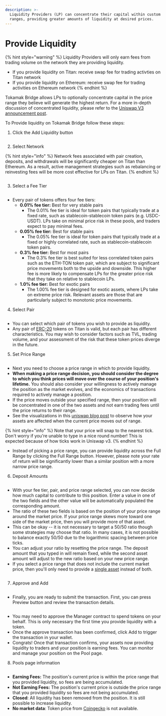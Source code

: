```yaml
---
description: >-
  Liquidity Providers (LP) can concentrate their capital within custom price
  ranges, providing greater amounts of liquidity at desired prices.
---
```


# Provide Liquidity

{% hint style="warning" %}
Liquidity Providers will only earn fees from trading volume on the network they are providing liquidity.&#x20;

* If you provide liquidity on Titan: receive swap fee for trading activties on Titan network
* If you provide liquidity on Ethereum: receive swap fee for trading activities on Ethereum network
{% endhint %}

Tokamak Bridge allows LPs to optionally concentrate capital in the price range they believe will generate the highest return. For a more in-depth discussion of concentrated liquidity, please refer to the [Uniswap V3 announcement post](https://blog.uniswap.org/uniswap-v3).

To Provide liquidity on Tokamak Bridge follow these steps:

1. Click the Add Liquidity button

<figure><img src="../../../.gitbook/assets/image (50).png" alt=""><figcaption></figcaption></figure>

2. Select Network

{% hint style="info" %}
Network fees associated with pair creation, deposits, and withdrawals will be significantly cheaper on Titan than Ethereum. As a result, active management strategies such as rebalancing or reinvesting fees will be more cost effective for LPs on Titan.
{% endhint %}

<figure><img src="../../../.gitbook/assets/image (366).png" alt=""><figcaption></figcaption></figure>

3. Select a Fee Tier

<figure><img src="../../../.gitbook/assets/image (52).png" alt=""><figcaption></figcaption></figure>

* Every pair of tokens offers four fee tiers:
  * **0.01% fee tier:** Best for very stable pairs
    * The 0.01% fee tier is ideal for token pairs that typically trade at a fixed rate, such as stablecoin-stablecoin token pairs (e.g. USDC-USDT). LPs take on minimal price risk in these pools, and traders expect to pay minimal fees.
  * **0.05% fee tier:** Best for stable pairs
    * The 0.05% fee tier is ideal for token pairs that typically trade at a fixed or highly correlated rate, such as stablecoin-stablecoin token pairs.
  * **0.3% fee tier:** Best for most pairs
    * The 0.3% fee tier is best suited for less correlated token pairs such as the ETH-TON token pair, which are subject to significant price movements both to the upside and downside. This higher fee is more likely to compensate LPs for the greater price risk that they take on relative to stablecoin LPs.
  * **1.0% fee tier:** Best for exotic pairs
    * The 1.00% fee tier is designed for exotic assets, where LPs take on extreme price risk. Relevant assets are those that are particularly subject to monotonic price movements.

4. Select Pair

<figure><img src="../../../.gitbook/assets/image (53).png" alt=""><figcaption></figcaption></figure>

* You can select which pair of tokens you wish to provide as liquidity.
* Any pair of [ERC-20](https://eips.ethereum.org/EIPS/eip-20) tokens on Titan is valid, but each pair has different characteristics. You may wish to consider factors such as TVL, trading volume, and your assessment of the risk that these token prices diverge in the future.

5. Set Price Range

<figure><img src="../../../.gitbook/assets/image (54).png" alt=""><figcaption></figcaption></figure>

* Next you need to choose a price range in which to provide liquidity.
* **When making a price range decision, you should consider the degree to which you think prices will move over the course of your position's lifetime.** You should also consider your willingness to actively manage the position as the market evolves, and the economics of transactions required to actively manage a position.
* If the price moves outside your specified range, then your position will be concentrated in one of the two assets and not earn trading fees until the price returns to their range.
* See the visualizations in this [uniswap blog post](https://uniswap.org/blog/uniswap-v3) to observe how your assets are affected when the current price moves out of range.

{% hint style="info" %}
Note that your price will snap to the nearest tick. Don't worry if you're unable to type in a nice round number! This is expected because of how ticks work in Uniswap v3.
{% endhint %}

* Instead of picking a price range, you can provide liquidity across the Full Range by clicking the Full Range button. However, please note your rate of return will be significantly lower than a similar position with a more narrow price range.

6. Deposit Amounts

<figure><img src="../../../.gitbook/assets/image (55).png" alt=""><figcaption></figcaption></figure>

* With your fee tier, pair, and price range selected, you can now decide how much capital to contribute to this position. Enter a value in one of the two fields and the other value will be automatically populated the corresponding amount.
* The ratio of these two fields is based on the position of your price range around the market price. If your price range skews more toward one side of the market price, then you will provide more of that asset.
* This can be okay -- it is not necessary to target a 50/50 ratio though some strategies may choose that ratio. In many cases, it is not possible to balance exactly 50/50 due to the logarithmic spacing between price ticks.
* You can adjust your ratio by resetting the price range. The deposit amount that you typed in will remain fixed, while the second asset amount will adjust to the new ratio based on your new price range.
* If you select a price range that does not include the current market price, then you'll only need to provide a [single asset](https://support.uniswap.org/hc/en-us/articles/7423759991821) instead of both.

<figure><img src="../../../.gitbook/assets/image (56).png" alt=""><figcaption></figcaption></figure>

7. Approve and Add

<figure><img src="../../../.gitbook/assets/image (58).png" alt=""><figcaption></figcaption></figure>

* Finally, you are ready to submit the transaction. First, you can press Preview button and review the transaction details.

<figure><img src="../../../.gitbook/assets/image (59).png" alt=""><figcaption></figcaption></figure>

* You may need to approve the Manager contract to spend tokens on your behalf. This is only necessary the first time you provide liquidity with a token.
* Once the approve transaction has been confirmed, click Add to trigger the transaction in your wallet.
* Congrats! Once that transaction confirms, your assets now providing liquidity to traders and your position is earning fees. You can monitor and manage your position on the Pool page.

8. Pools page information

<figure><img src="../../../.gitbook/assets/image (63).png" alt=""><figcaption></figcaption></figure>

* **Earning Fees:** The position's current price is within the price range that you provided liquidity, so fees are being accumulated.
* **Not Earning Fees:** The position's current price is outside the price range that you provided liquidity so fees are not being accumulated.
* **Closed**: All liquidity has been removed from the position. It is still possible to increase liquidity.
* **No market data**: Token price from [Coingecko](https://www.coingecko.com/) is not available.&#x20;


